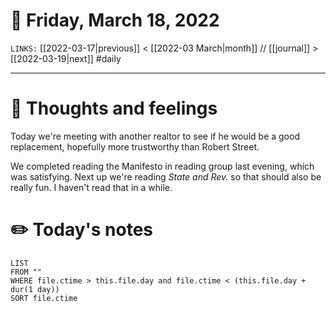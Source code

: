 # 📅 Friday, March 18, 2022
`LINKS:` [[2022-03-17|previous]] < [[2022-03 March|month]] // [[journal]] > [[2022-03-19|next]] 
#daily

---
# 💭 Thoughts and feelings
Today we're meeting with another realtor to see if he would be a good replacement, hopefully more trustworthy than Robert Street. 

We completed reading the Manifesto in reading group last evening, which was satisfying. Next up we're reading *State and Rev.* so that should also be really fun. I haven't read that in a while. 

# ✏️ Today's notes
```dataview
LIST 
FROM ""
WHERE file.ctime > this.file.day and file.ctime < (this.file.day + dur(1 day))
SORT file.ctime
```
